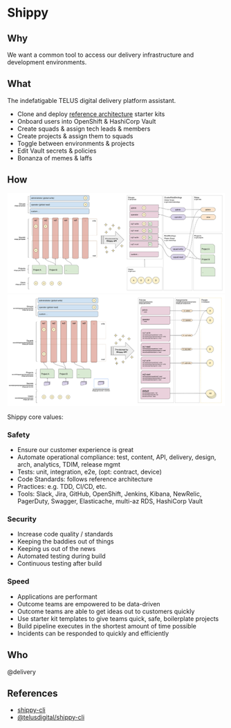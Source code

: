 # Shippy

## Why

We want a common tool to access our delivery infrastructure and development environments.

## What

The indefatigable TELUS digital delivery platform assistant.

- Clone and deploy [reference architecture](https://github.com/telusdigital/reference-architecture) starter kits
- Onboard users into OpenShift & HashiCorp Vault
- Create squads & assign tech leads & members
- Create projects & assign them to squads
- Toggle between environments & projects
- Edit Vault secrets & policies
- Bonanza of memes & laffs

## How

![Shippy OpenShift Policy](./_assets/shippy-openshift-policy.svg)
![Shippy Vault Policy](./_assets/shippy-vault-policy.svg)

Shippy core values:

### Safety

- Ensure our customer experience is great
- Automate operational compliance: test, content, API, delivery, design, arch, analytics, TDIM, release mgmt
- Tests: unit, integration, e2e, (opt: contract, device)
- Code Standards: follows reference architecture
- Practices: e.g. TDD, CI/CD, etc.
- Tools: Slack, Jira, GitHub, OpenShift, Jenkins, Kibana, NewRelic, PagerDuty, Swagger, Elasticache, multi-az RDS, HashiCorp Vault

### Security

- Increase code quality / standards
- Keeping the baddies out of things
- Keeping us out of the news
- Automated testing during build
- Continuous testing after build

### Speed

- Applications are performant
- Outcome teams are empowered to be data-driven
- Outcome teams are able to get ideas out to customers quickly
- Use starter kit templates to give teams quick, safe, boilerplate projects
- Build pipeline executes in the shortest amount of time possible
- Incidents can be responded to quickly and efficiently

## Who

@delivery

## References

- [shippy-cli](https://github.com/telusdigital/shippy-cli)
- [@telusdigital/shippy-cli](https://www.npmjs.com/package/@telusdigital/shippy-cli)
